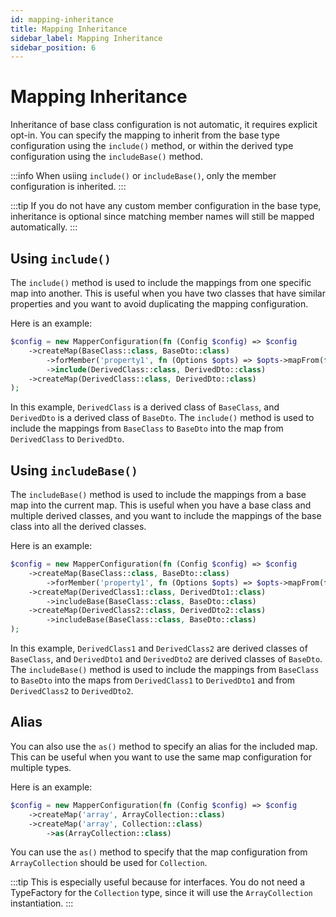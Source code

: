 ```yaml
---
id: mapping-inheritance
title: Mapping Inheritance
sidebar_label: Mapping Inheritance
sidebar_position: 6
---
```


# Mapping Inheritance

Inheritance of base class configuration is not automatic, it requires explicit opt-in. 
You can specify the mapping to inherit from the base type configuration using the `include()` method, 
or within the derived type configuration using the `includeBase()` method.

:::info
When usiing `include()` or `includeBase()`, only the member configuration is inherited.
:::

:::tip
If you do not have any custom member configuration in the base type, inheritance is optional since
matching member names will still be mapped automatically.
:::

## Using `include()`

The `include()` method is used to include the mappings from one specific map into another. This is useful when you have two classes that have similar properties and you want to avoid duplicating the mapping configuration.

Here is an example:

```php
$config = new MapperConfiguration(fn (Config $config) => $config
    ->createMap(BaseClass::class, BaseDto::class)
        ->forMember('property1', fn (Options $opts) => $opts->mapFrom(fn (BaseClass $source) => $source->property1))
        ->include(DerivedClass::class, DerivedDto::class)
    ->createMap(DerivedClass::class, DerivedDto::class)
);
```

In this example, `DerivedClass` is a derived class of `BaseClass`, and `DerivedDto` is a derived class of `BaseDto`. The `include()` method is used to include the mappings from `BaseClass` to `BaseDto` into the map from `DerivedClass` to `DerivedDto`.

## Using `includeBase()`

The `includeBase()` method is used to include the mappings from a base map into the current map. This is useful when you have a base class and multiple derived classes, and you want to include the mappings of the base class into all the derived classes.

Here is an example:

```php
$config = new MapperConfiguration(fn (Config $config) => $config
    ->createMap(BaseClass::class, BaseDto::class)
        ->forMember('property1', fn (Options $opts) => $opts->mapFrom(fn (BaseClass $source) => $source->property1))
    ->createMap(DerivedClass1::class, DerivedDto1::class)
        ->includeBase(BaseClass::class, BaseDto::class)
    ->createMap(DerivedClass2::class, DerivedDto2::class)
        ->includeBase(BaseClass::class, BaseDto::class)
);
```

In this example, `DerivedClass1` and `DerivedClass2` are derived classes of `BaseClass`, and `DerivedDto1` and `DerivedDto2` are derived classes of `BaseDto`. The `includeBase()` method is used to include the mappings from `BaseClass` to `BaseDto` into the maps from `DerivedClass1` to `DerivedDto1` and from `DerivedClass2` to `DerivedDto2`.

## Alias

You can also use the `as()` method to specify an alias for the included map. This can be useful when you want to 
use the same map configuration for multiple types.

Here is an example:

```php
$config = new MapperConfiguration(fn (Config $config) => $config
    ->createMap('array', ArrayCollection::class)
    ->createMap('array', Collection::class)
        ->as(ArrayCollection::class)
```

You can use the `as()` method to specify that the map configuration from `ArrayCollection` 
should be used for `Collection`.

:::tip
This is especially useful because for interfaces. You do not need a TypeFactory for the `Collection` type, 
since it will use the `ArrayCollection` instantiation.
:::
